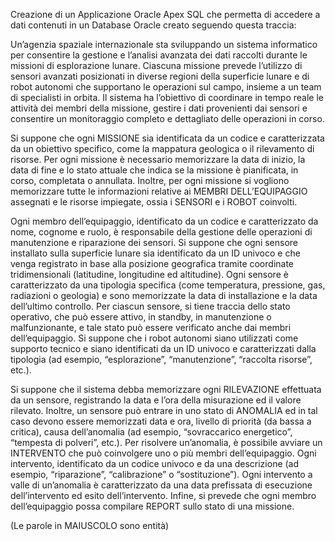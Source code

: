 Creazione di un Applicazione Oracle Apex SQL che permetta di accedere a dati contenuti in un Database Oracle creato seguendo questa traccia:

Un’agenzia spaziale internazionale sta sviluppando un sistema informatico per consentire la 
gestione e l’analisi avanzata dei dati raccolti durante le missioni di esplorazione lunare. 
Ciascuna missione prevede l’utilizzo di sensori avanzati posizionati in diverse regioni della 
superficie lunare e di robot autonomi che supportano le operazioni sul campo, insieme a un 
team di specialisti in orbita. Il sistema ha l’obiettivo di coordinare in tempo reale le attività dei 
membri della missione, gestire i dati provenienti dai sensori e consentire un monitoraggio 
completo e dettagliato delle operazioni in corso.

Si suppone che ogni MISSIONE sia identificata da un codice e caratterizzata da un obiettivo 
specifico, come la mappatura geologica o il rilevamento di risorse. Per ogni missione è 
necessario memorizzare la data di inizio, la data di fine e lo stato attuale che indica se la 
missione è pianificata, in corso, completata o annullata. Inoltre, per ogni missione si vogliono 
memorizzare tutte le informazioni relative ai MEMBRI DELL’EQUIPAGGIO assegnati e le 
risorse impiegate, ossia i SENSORI e i ROBOT coinvolti. 

Ogni membro dell’equipaggio, identificato da un codice e caratterizzato da nome, cognome e ruolo, è responsabile della 
gestione delle operazioni di manutenzione e riparazione dei sensori. Si suppone che ogni 
sensore installato sulla superficie lunare sia identificato da un ID univoco e che venga 
registrato in base alla posizione geografica tramite coordinate tridimensionali (latitudine, 
longitudine ed altitudine). Ogni sensore è caratterizzato da una tipologia specifica (come 
temperatura, pressione, gas, radiazioni o geologia) e sono memorizzate la data di 
installazione e la data dell’ultimo controllo. Per ciascun sensore, si tiene traccia dello stato 
operativo, che può essere attivo, in standby, in manutenzione o malfunzionante, e tale stato 
può essere verificato anche dai membri dell’equipaggio. Si suppone che i robot autonomi 
siano utilizzati come supporto tecnico e siano identificati da un ID univoco e caratterizzati dalla 
tipologia (ad esempio, “esplorazione”, “manutenzione”, “raccolta risorse”, etc.).

Si suppone che il sistema debba memorizzare ogni RILEVAZIONE effettuata da un sensore, registrando 
la data e l’ora della misurazione ed il valore rilevato. Inoltre, un sensore può entrare in uno 
stato di ANOMALIA ed in tal caso devono essere memorizzati data e ora, livello di priorità (da 
bassa a critica), causa dell’anomalia (ad esempio, “sovraccarico energetico”, “tempesta di 
polveri”, etc.). Per risolvere un’anomalia, è possibile avviare un INTERVENTO che può 
coinvolgere uno o più membri dell’equipaggio. Ogni intervento, identificato da un codice 
univoco e da una descrizione (ad esempio, “riparazione”, “calibrazione” o “sostituzione”). Ogni 
intervento a valle di un’anomalia è caratterizzato da una data prefissata di esecuzione 
dell’intervento ed esito dell’intervento. 
Infine, si prevede che ogni membro dell’equipaggio possa compilare REPORT sullo stato di una missione.

(Le parole in MAIUSCOLO sono entità)
